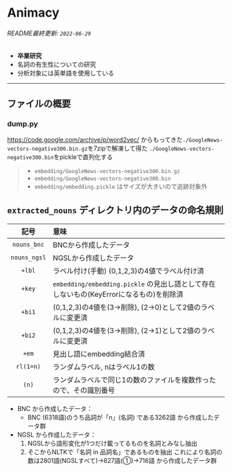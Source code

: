 # Animacy
###### README最終更新: `2022-06-29`

- **卒業研究** 
- 名詞の有生性についての研究
- 分析対象には英単語を使用している

---

## ファイルの概要
### dump.py
https://code.google.com/archive/p/word2vec/ からもってきた`./GoogleNews-vectors-negative300.bin.gz`を7zipで解凍して得た `./GoogleNews-vectors-negative300.bin`をpickleで直列化する
> - `embedding/GoogleNews-vectors-negative300.bin.gz`
> - `embedding/GoogleNews-vectors-negative300.bin`
> - `embedding/embedding.pickle`
> はサイズが大きいので追跡対象外


## `extracted_nouns` ディレクトリ内のデータの命名規則

|記号|意味|
|:--:|:--|
|`nouns_bnc`|BNCから作成したデータ|
|`nouns_ngsl`|NGSLから作成したデータ|
|`+lbl`|ラベル付け(手動) (0,1,2,3)の4値でラベル付け済|
|`+key`|`embedding/embedding.pickle` の見出し語として存在しないもの(KeyErrorになるもの)を削除済|
|`+bi1`|(0,1,2,3)の4値を(3→削除), (2→0)として2値のラベルに変更済|
|`+bi2`|(0,1,2,3)の4値を(3→削除), (2→1)として2値のラベルに変更済|
|`+em`|見出し語にembedding結合済|
|`rl(1=n)`|ランダムラベル, nはラベル1の数|
|`(n)`|ランダムラベルで同じ1の数のファイルを複数作ったので、その識別番号|

- BNC から作成したデータ：
  - BNC (6318語)のうち品詞が「n」(名詞) である3262語 から作成したデータ群
- NGSL から作成したデータ：
  1. NGSLから語形変化が1つだけ載ってるものを名詞とみなし抽出
  2. そこからNLTKで「名詞 in 品詞名」であるものを抽出
これにより名詞の数は2801語(NGSLすべて)→827語(①)→716語 から作成したデータ群
